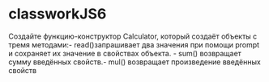 # classworkJS6
Создайте функцию-конструктор Calculator, который создаёт объекты с тремя методами:- read()запрашивает два значения при помощи prompt и сохраняет их значение в свойствах объекта. - sum() возвращает сумму введённых свойств.- mul() возвращает произведение введённых свойств
